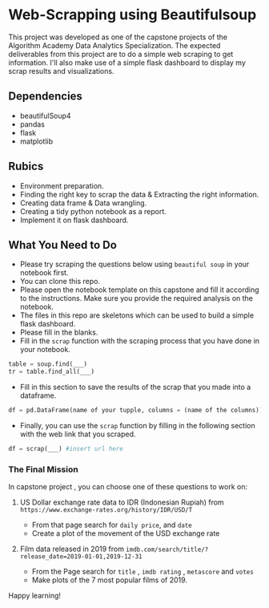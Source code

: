# Web-Scrapping using Beautifulsoup

This project was developed as one of the capstone projects of the Algorithm Academy Data Analytics Specialization. The expected deliverables from this project are to do a simple web scraping to get information. I'll also make use of a simple flask dashboard to display my scrap results and visualizations.

## Dependencies

- beautifulSoup4
- pandas
- flask
- matplotlib


## Rubics

- Environment preparation. 
- Finding the right key to scrap the data  & Extracting the right information.
- Creating data frame & Data wrangling. 
- Creating a tidy python notebook as a report. 
- Implement it on flask dashboard.


## What You Need to Do

* Please try scraping the questions below using `beautiful soup` in your notebook first.
* You can clone this repo.
* Please open the notebook template on this capstone and fill it according to the instructions. Make sure you provide the required analysis on the notebook.
* The files in this repo are skeletons which can be used to build a simple flask dashboard.
* Please fill in the blanks.
* Fill in the `scrap` function with the scraping process that you have done in your notebook.

```python
table = soup.find(___)
tr = table.find_all(___)
```

* Fill in this section to save the results of the scrap that you made into a dataframe.

```python
df = pd.DataFrame(name of your tupple, columns = (name of the columns))
```

* Finally, you can use the `scrap` function by filling in the following section with the web link that you scraped.

```python
df = scrap(___) #insert url here
```

### The Final Mission

In capstone project , you can choose one of these questions to work on:

1. US Dollar exchange rate data to IDR (Indonesian Rupiah) from `https://www.exchange-rates.org/history/IDR/USD/T`

    * From that page search for `daily price`, and `date`
    * Create a plot of the movement of the USD exchange rate
    
2. Film data released in 2019 from `imdb.com/search/title/?release_date=2019-01-01,2019-12-31`

    * From the Page search for `title` , `imdb rating` , `metascore` and `votes`
    * Make plots of the 7 most popular films of 2019.


Happy learning! 

